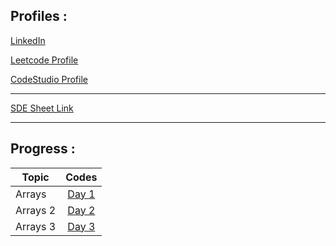 ## Profiles :

[LinkedIn](https://www.linkedin.com/in/pushkarraja/)

[Leetcode Profile](https://leetcode.com/pushkarraja/)

[CodeStudio Profile](https://www.codingninjas.com/codestudio/profile/d54fc2a7-cce6-4958-ad38-8ce715d58d2e)

---
[SDE Sheet Link](https://takeuforward.org/interviews/strivers-sde-sheet-top-coding-interview-problems/)

---

## Progress :

| Topic           | Codes         |
| ------------- |:-------------:| 
| Arrays             |        [Day 1](https://github.com/pushkarraja/SdeSheetChallenge/tree/main/Day%20-%201)       |
| Arrays 2            |        [Day 2](https://github.com/pushkarraja/SdeSheetChallenge/tree/main/Day%20-%202)       |
| Arrays 3            |        [Day 3](https://github.com/pushkarraja/SdeSheetChallenge/tree/main/Day%20-%203)   |
